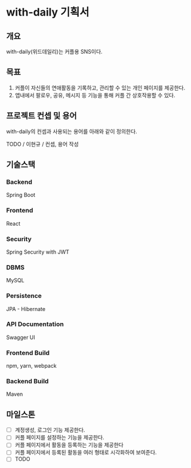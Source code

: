 # with-daily 기획서

## 개요
with-daily(위드데일리)는 커플용 SNS이다. 

## 목표
1. 커플이 자신들의 연애활동을 기록하고, 관리할 수 있는 개인 페이지를 제공한다.
2. 앱내에서 팔로우, 공유,  메시지 등 기능을 통해 커플 간 상호작용할 수 있다.

## 프로젝트 컨셉 및 용어
with-daily의 컨셉과 사용되는 용어를 아래와 같이 정의한다.

TODO / 이현규 / 컨셉, 용어 작성

## 기술스택
### Backend
Spring Boot

### Frontend
React

### Security
Spring Security with JWT

### DBMS
MySQL

### Persistence
JPA - Hibernate

### API Documentation
Swagger UI

### Frontend Build
npm, yarn, webpack

### Backend Build
Maven

## 마일스톤
- [ ] 계정생성, 로그인 기능 제공한다.
- [ ] 커플 페이지를 설정하는 기능을 제공한다. 
- [ ] 커플 페이지에서 활동을 등록하는 기능을 제공한다
- [ ] 커플 페이지에서 등록된 활동을 여러 형태로 시각화하여 보여준다.
- [ ] TODO
